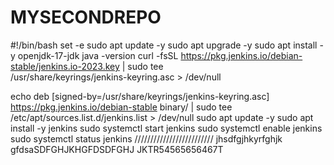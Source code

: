 # MYSECONDREPO


#!/bin/bash
set -e
sudo apt update -y
sudo apt upgrade -y
sudo apt install -y openjdk-17-jdk
java -version
curl -fsSL https://pkg.jenkins.io/debian-stable/jenkins.io-2023.key | sudo tee \
  /usr/share/keyrings/jenkins-keyring.asc > /dev/null

echo deb [signed-by=/usr/share/keyrings/jenkins-keyring.asc] \
  https://pkg.jenkins.io/debian-stable binary/ | sudo tee \
  /etc/apt/sources.list.d/jenkins.list > /dev/null
sudo apt update -y
sudo apt install -y jenkins
sudo systemctl start jenkins
sudo systemctl enable jenkins
sudo systemctl status jenkins
/////////////////////////
jhsdfgjhkyrfghjk
gfdsaSDFGHJKHGFDSDFGHJ
JKTR54565656467T
